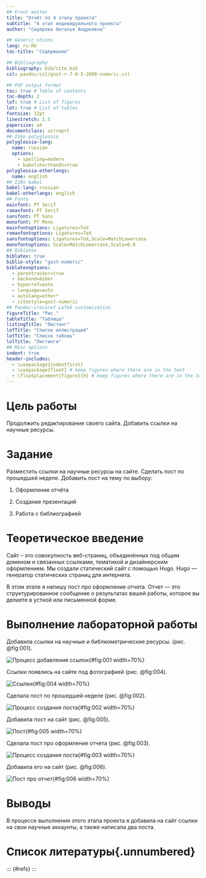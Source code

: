 ```yaml
---
## Front matter
title: "Отчёт по 4 этапу проекта"
subtitle: "4 этап индивидуального проекта"
author: "Сидорова Наталья Андреевна"

## Generic otions
lang: ru-RU
toc-title: "Содержание"

## Bibliography
bibliography: bib/cite.bib
csl: pandoc/csl/gost-r-7-0-5-2008-numeric.csl

## Pdf output format
toc: true # Table of contents
toc-depth: 2
lof: true # List of figures
lot: true # List of tables
fontsize: 12pt
linestretch: 1.5
papersize: a4
documentclass: scrreprt
## I18n polyglossia
polyglossia-lang:
  name: russian
  options:
	- spelling=modern
	- babelshorthands=true
polyglossia-otherlangs:
  name: english
## I18n babel
babel-lang: russian
babel-otherlangs: english
## Fonts
mainfont: PT Serif
romanfont: PT Serif
sansfont: PT Sans
monofont: PT Mono
mainfontoptions: Ligatures=TeX
romanfontoptions: Ligatures=TeX
sansfontoptions: Ligatures=TeX,Scale=MatchLowercase
monofontoptions: Scale=MatchLowercase,Scale=0.9
## Biblatex
biblatex: true
biblio-style: "gost-numeric"
biblatexoptions:
  - parentracker=true
  - backend=biber
  - hyperref=auto
  - language=auto
  - autolang=other*
  - citestyle=gost-numeric
## Pandoc-crossref LaTeX customization
figureTitle: "Рис."
tableTitle: "Таблица"
listingTitle: "Листинг"
lofTitle: "Список иллюстраций"
lotTitle: "Список таблиц"
lolTitle: "Листинги"
## Misc options
indent: true
header-includes:
  - \usepackage{indentfirst}
  - \usepackage{float} # keep figures where there are in the text
  - \floatplacement{figure}{H} # keep figures where there are in the text
---
```


# Цель работы

Продолжить редактирование своего сайта. Добавить ссылки на научные ресурсы.

# Задание

Разместить ссылки на научные ресурсы на сайте.
Сделать пост по прошедшей неделе.
Добавить пост на тему по выбору:
1. Оформление отчёта

2. Создание презентаций

3. Работа с библиографией

# Теоретическое введение

Сайт – это совокупность веб-страниц, объединённых под общим доменом и связанных ссылками, тематикой и дизайнерским оформлением. Мы создали статический сайт с помощью Hugo. Hugo — генератор статических страниц для интернета.

В этом этапе я напишу пост про оформление отчета. Отчет — это структурированное сообщение о результатах вашей работы, которое вы делаете в устной или письменной форме.

# Выполнение лабораторной работы

Добавила ссылки на научные и библиометрические ресурсы. (рис. @fig:001).

![Процесс добавления ссылок](image/fig:001.jpg){#fig:001 width=70%}

Ссылки появлись на сайте под фотографией (рис. @fig:004).

![Ссылки](image/fig:004.jpg){#fig:004 width=70%}

Сделала пост по прошедшей неделе (рис. @fig:002).

![Процесс создания поста](image/fig:002.jpg){#fig:002 width=70%}

Добавила пост на сайт (рис. @fig:005).

![Пост](image/fig:005.jpg){#fig:005 width=70%}

Сделала пост про оформление отчета (рис. @fig:003).

![Процесс создания поста](image/fig:003.jpg){#fig:003 width=70%}

Добавила его на сайт (рис. @fig:006).

![Пост про отчет](image/fig:006.jpg){#fig:006 width=70%}

# Выводы

В процессе выполнения этого этапа проекта я добавила на сайт ссылки на свои научные аккаунты, а также написала два поста.

# Список литературы{.unnumbered}

::: {#refs}
:::
